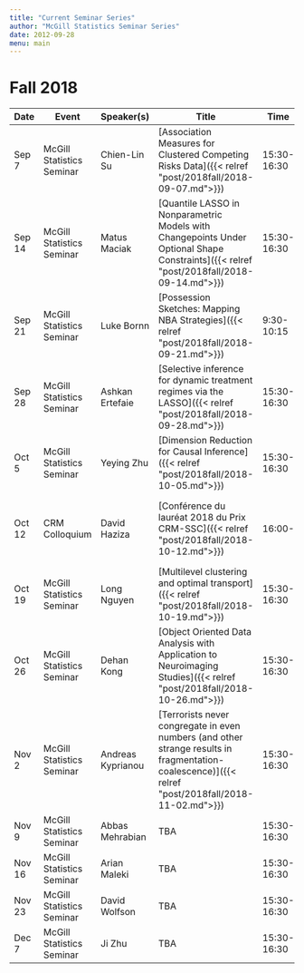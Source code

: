 ```yaml
---
title: "Current Seminar Series"
author: "McGill Statistics Seminar Series"
date: 2012-09-28
menu: main
---
```


# Fall 2018 
| Date   | Event                     | Speaker(s)         | Title                                                                                                                                              | Time        | Location                                       |
|--------|---------------------------|--------------------|----------------------------------------------------------------------------------------------------------------------------------------------------|-------------|------------------------------------------------|
| Sep 7 | McGill Statistics Seminar  | Chien-Lin Su       | [Association Measures for Clustered Competing Risks Data]({{< relref "post/2018fall/2018-09-07.md">}}) | 15:30-16:30 | BURN 1104 |
| Sep 14 | McGill Statistics Seminar | Matus Maciak       | [Quantile LASSO in Nonparametric Models with Changepoints Under Optional Shape Constraints]({{< relref "post/2018fall/2018-09-14.md">}}) | 15:30-16:30 | BURN 1104 |
| Sep 21 | McGill Statistics Seminar | Luke Bornn         |	 [Possession Sketches: Mapping NBA Strategies]({{< relref "post/2018fall/2018-09-21.md">}}) | 9:30-10:15 | Bronfman Building 001 |
| Sep 28 | McGill Statistics Seminar | Ashkan Ertefaie    |	 [Selective inference for dynamic treatment regimes via the LASSO]({{< relref "post/2018fall/2018-09-28.md">}}) | 15:30-16:30 | BURN 1205 |
| Oct 5 | McGill Statistics Seminar | Yeying Zhu |	[Dimension Reduction for Causal Inference]({{< relref "post/2018fall/2018-10-05.md">}}) | 15:30-16:30 | BURN 1104 |
| Oct 12 | CRM Colloquium            | David Haziza|	[Conférence du lauréat 2018 du Prix CRM-SSC]({{< relref "post/2018fall/2018-10-12.md">}}) | 16:00- | CRM, UdeM, Pavillon André-Aisenstadt, salle 6254 |
| Oct 19 | McGill Statistics Seminar | Long Nguyen|	[Multilevel clustering and optimal transport]({{< relref "post/2018fall/2018-10-19.md">}}) | 15:30-16:30 | BURN 1104 |
| Oct 26 | McGill Statistics Seminar | Dehan Kong|	[Object Oriented Data Analysis with Application to Neuroimaging Studies]({{< relref "post/2018fall/2018-10-26.md">}}) | 15:30-16:30 | BURN 1104 |
| Nov 2  | McGill Statistics Seminar | Andreas Kyprianou|	[Terrorists never congregate in even numbers (and other strange results in fragmentation-coalescence)]({{< relref "post/2018fall/2018-11-02.md">}}) | 15:30-16:30 | BURN 1104 |
| Nov 9  | McGill Statistics Seminar | Abbas Mehrabian|	TBA | 15:30-16:30 | BURN 1104 |
| Nov 16  | McGill Statistics Seminar | Arian Maleki|	TBA | 15:30-16:30 | BURN 1104 |
| Nov 23  | McGill Statistics Seminar | David Wolfson |	TBA | 15:30-16:30 | BURN 1104 |
| Dec 7  | McGill Statistics Seminar | Ji Zhu|	TBA | 15:30-16:30 | BURN 1104 |
